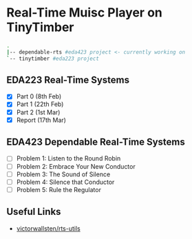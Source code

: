 # Real-Time Muisc Player on TinyTimber

```bash
.
|-- dependable-rts #eda423 project <- currently working on
`-- tinytimber #eda223 project
```

## EDA223 Real-Time Systems

- [x] Part 0 (8th Feb)
- [x] Part 1 (22th Feb)
- [x] Part 2 (1st Mar)
- [x] Report (17th Mar)

## EDA423 Dependable Real-Time Systems

- [ ] Problem 1: Listen to the Round Robin
- [ ] Problem 2: Embrace Your New Conductor
- [ ] Problem 3: The Sound of Silence
- [ ] Problem 4: Silence that Conductor
- [ ] Problem 5: Rule the Regulator

## Useful Links

* [victorwallsten/rts-utils](https://github.com/victorwallsten/rts-utils)
